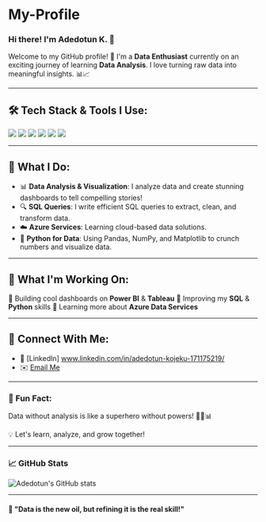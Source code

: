 # My-Profile
### Hi there! I'm Adedotun K. 👋

Welcome to my GitHub profile! 🚀 I'm a **Data Enthusiast** currently on an exciting journey of learning **Data Analysis**. I love turning raw data into meaningful insights. 📊📈

---

## 🛠️ Tech Stack & Tools I Use:

<p align="left">
  <img src="https://img.shields.io/badge/Excel-217346?style=for-the-badge&logo=microsoft-excel&logoColor=white"/>
  <img src="https://img.shields.io/badge/Tableau-E97627?style=for-the-badge&logo=Tableau&logoColor=white"/>
  <img src="https://img.shields.io/badge/PowerBI-F2C811?style=for-the-badge&logo=Power-BI&logoColor=black"/>
  <img src="https://img.shields.io/badge/MySQL-4479A1?style=for-the-badge&logo=mysql&logoColor=white"/>
  <img src="https://img.shields.io/badge/Azure-0078D4?style=for-the-badge&logo=Microsoft-Azure&logoColor=white"/>
  <img src="https://img.shields.io/badge/Python-3776AB?style=for-the-badge&logo=python&logoColor=white"/>
</p>

---

## 🌟 What I Do:
- 📊 **Data Analysis & Visualization**: I analyze data and create stunning dashboards to tell compelling stories!
- 🔍 **SQL Queries**: I write efficient SQL queries to extract, clean, and transform data.
- ☁️ **Azure Services**: Learning cloud-based data solutions.
- 🐍 **Python for Data**: Using Pandas, NumPy, and Matplotlib to crunch numbers and visualize data.

---

## 📌 What I'm Working On:
🔹 Building cool dashboards on **Power BI** & **Tableau**
🔹 Improving my **SQL** & **Python** skills
🔹 Learning more about **Azure Data Services**

---

## 🤝 Connect With Me:
- 🔗 [LinkedIn] www.linkedin.com/in/adedotun-kojeku-171175219/
- ✉️ [Email Me](mailto:your-email@example.com)

---

### 🚀 Fun Fact: 
Data without analysis is like a superhero without powers! 🦸‍♂️📊

💡 Let's learn, analyze, and grow together!

---

### 📈 GitHub Stats
![Adedotun's GitHub stats](https://github-readme-stats.vercel.app/api?username=your-github-username&show_icons=true&theme=radical)

---

#### 💬 "Data is the new oil, but refining it is the real skill!"

